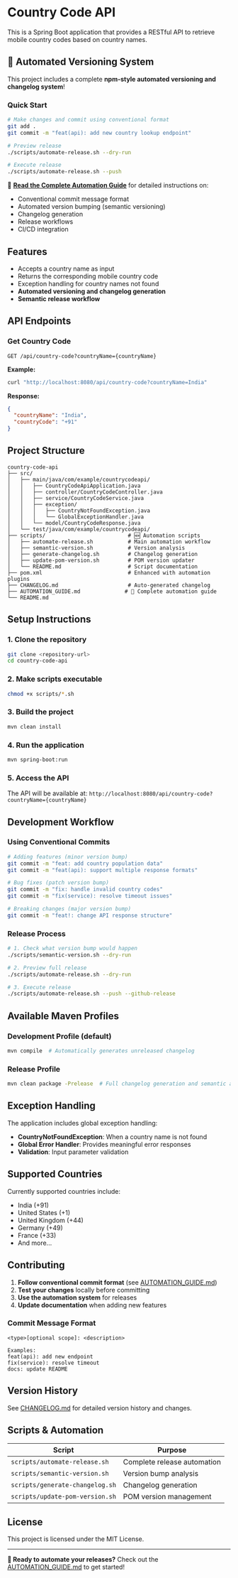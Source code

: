 # Country Code API

This is a Spring Boot application that provides a RESTful API to retrieve mobile country codes based on country names.

## 🚀 Automated Versioning System

This project includes a complete **npm-style automated versioning and changelog system**!

### Quick Start

```bash
# Make changes and commit using conventional format
git add .
git commit -m "feat(api): add new country lookup endpoint"

# Preview release
./scripts/automate-release.sh --dry-run

# Execute release
./scripts/automate-release.sh --push
```

📖 **[Read the Complete Automation Guide](AUTOMATION_GUIDE.md)** for detailed instructions on:

- Conventional commit message format
- Automated version bumping (semantic versioning)
- Changelog generation
- Release workflows
- CI/CD integration

## Features

- Accepts a country name as input
- Returns the corresponding mobile country code
- Exception handling for country names not found
- **Automated versioning and changelog generation**
- **Semantic release workflow**

## API Endpoints

### Get Country Code

```http
GET /api/country-code?countryName={countryName}
```

**Example:**

```bash
curl "http://localhost:8080/api/country-code?countryName=India"
```

**Response:**

```json
{
  "countryName": "India",
  "countryCode": "+91"
}
```

## Project Structure

```
country-code-api
├── src/
│   ├── main/java/com/example/countrycodeapi/
│   │   ├── CountryCodeApiApplication.java
│   │   ├── controller/CountryCodeController.java
│   │   ├── service/CountryCodeService.java
│   │   ├── exception/
│   │   │   ├── CountryNotFoundException.java
│   │   │   └── GlobalExceptionHandler.java
│   │   └── model/CountryCodeResponse.java
│   └── test/java/com/example/countrycodeapi/
├── scripts/                          # 🆕 Automation scripts
│   ├── automate-release.sh           # Main automation workflow
│   ├── semantic-version.sh           # Version analysis
│   ├── generate-changelog.sh         # Changelog generation
│   ├── update-pom-version.sh         # POM version updater
│   └── README.md                     # Script documentation
├── pom.xml                           # Enhanced with automation plugins
├── CHANGELOG.md                      # Auto-generated changelog
├── AUTOMATION_GUIDE.md              # 📖 Complete automation guide
└── README.md
```

## Setup Instructions

### 1. Clone the repository

```bash
git clone <repository-url>
cd country-code-api
```

### 2. Make scripts executable

```bash
chmod +x scripts/*.sh
```

### 3. Build the project

```bash
mvn clean install
```

### 4. Run the application

```bash
mvn spring-boot:run
```

### 5. Access the API

The API will be available at: `http://localhost:8080/api/country-code?countryName={countryName}`

## Development Workflow

### Using Conventional Commits

```bash
# Adding features (minor version bump)
git commit -m "feat: add country population data"
git commit -m "feat(api): support multiple response formats"

# Bug fixes (patch version bump)
git commit -m "fix: handle invalid country codes"
git commit -m "fix(service): resolve timeout issues"

# Breaking changes (major version bump)
git commit -m "feat!: change API response structure"
```

### Release Process

```bash
# 1. Check what version bump would happen
./scripts/semantic-version.sh --dry-run

# 2. Preview full release
./scripts/automate-release.sh --dry-run

# 3. Execute release
./scripts/automate-release.sh --push --github-release
```

## Available Maven Profiles

### Development Profile (default)

```bash
mvn compile  # Automatically generates unreleased changelog
```

### Release Profile

```bash
mvn clean package -Prelease  # Full changelog generation and semantic analysis
```

## Exception Handling

The application includes global exception handling:

- **CountryNotFoundException**: When a country name is not found
- **Global Error Handler**: Provides meaningful error responses
- **Validation**: Input parameter validation

## Supported Countries

Currently supported countries include:

- India (+91)
- United States (+1)
- United Kingdom (+44)
- Germany (+49)
- France (+33)
- And more...

## Contributing

1. **Follow conventional commit format** (see [AUTOMATION_GUIDE.md](AUTOMATION_GUIDE.md))
2. **Test your changes** locally before committing
3. **Use the automation system** for releases
4. **Update documentation** when adding new features

### Commit Message Format

```
<type>[optional scope]: <description>

Examples:
feat(api): add new endpoint
fix(service): resolve timeout
docs: update README
```

## Version History

See [CHANGELOG.md](CHANGELOG.md) for detailed version history and changes.

## Scripts & Automation

| Script                          | Purpose                     |
| ------------------------------- | --------------------------- |
| `scripts/automate-release.sh`   | Complete release automation |
| `scripts/semantic-version.sh`   | Version bump analysis       |
| `scripts/generate-changelog.sh` | Changelog generation        |
| `scripts/update-pom-version.sh` | POM version management      |

## License

This project is licensed under the MIT License.

---

**🚀 Ready to automate your releases?** Check out the [AUTOMATION_GUIDE.md](AUTOMATION_GUIDE.md) to get started!
